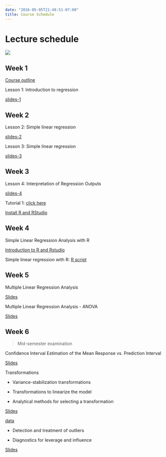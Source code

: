 ```yaml
---
date: "2016-05-05T21:48:51-07:00"
title: Course Schedule
---
```


# Lecture schedule


![](/regression/timetable.png)


## Week 1

[Course outline](/STA_506_2.0_LinearRegressionAnalysis_2020S1.pdf)

Lesson 1: Introduction to regression

[slides-1](/regression/regression1.html)

## Week 2

Lesson 2: Simple linear regression

[slides-2](/regression/regression2.html)

Lesson 3: Simple linear regression

[slides-3](/regression/regression3.html)

## Week 3

Lesson 4: Interpretation of Regression Outputs

[slides-4](/regression/regression4.html)

Tutorial 1: [click here](/Tutorial/tutorial_1.pdf)

[Install R and RStudio](https://r4fun.netlify.app/blog/topic1/)

## Week 4

Simple Linear Regression Analysis with R

[Introduction to R and Rstudio](https://r4fun.netlify.app/slides/4introduction_to_r_and_rstudio/1_intro_r_iassl#1)

Simple linear regression with R: [R script](/script/1regression.R)

## Week 5

Multiple Linear Regression Analysis

[Slides](/regression/regression6.html)

Multiple Linear Regression Analysis - ANOVA

[Slides](/regression/regression7.html)



## Week 6

> Mid-semester examination

Confidence Interval Estimation of the
Mean Response vs. Prediction Interval

[Slides](/regression/regression8.html)

Transformations

- Variance-stabilization transformations

- Transformations to linearize the model

- Analytical methods for selecting a transformation

[Slides](/regression/regression9.html)

[data](/data/data.csv)

- Detection and treatment of outliers

- Diagnostics for leverage and influence

[Slides](/regression/regression10.html)
